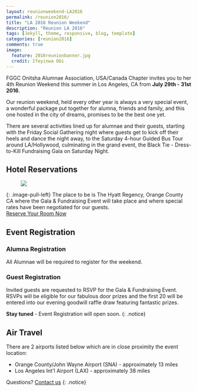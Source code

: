 ```yaml
---
layout: reunionweekend-LA2016
permalink: /reunion2016/
title: "LA 2016 Reunion Weekend"
description: "Reunion LA 2016"
tags: [Jekyll, theme, responsive, blog, template]
categories: [reunion2016]
comments: true
image:
  feature: 2016reunionbanner.jpg
  credit: Ifeyinwa Obi
---
```

FGGC Onitsha Alumnae Association, USA/Canada Chapter invites you to her 4th Reunion Weekend this summer in Los Angeles, CA from **July 29th - 31st 2016**.

Our reunion weekend, held every other year is always a very special event, a wonderful package put together for alumna, friends and family, and this one hosted in the city of dreams, promises to be the best one yet.

There are several activities lined up for alumnae and their guests, starting with the Friday Social Gathering night where guests get to kick off their heels and dance the night away, to the Saturday 4-hour Guided Bus Tour around LA/Hollywood, culminating in the grand event, the Black Tie - Dress-to-Kill Fundraising Gala on Saturday Night.

## Hotel Reservations
<figure>
	<a href="{{ site.url }}/images/hyatt-venue.jpg"><img src="{{ site.url }}/images/hyatt-venue.jpg"></a>
</figure>
{: .image-pull-left}
The place to be is The Hyatt Regency, Orange County CA where the Gala & Fundraising Event will take place and where special rates have been negotiated for our guests.

<div markdown="0"><a href="https://resweb.passkey.com/go/fggconitsha2016" class="btn">Reserve Your Room Now</a></div>

## Event Registration

### Alumna Registration
All Alumnae will be required to register for the weekend.

### Guest Registration
Invited guests are requested to RSVP for the Gala & Fundraising Event. RSVPs will be eligible for our fabulous door prizes and the first 20 will be entered into our evening goodwill raffle draw featuring fantastic prizes.

**Stay tuned** - Event Registration will open soon.
{: .notice} 

## Air Travel
There are 2 airports listed below which are in close proximity the event location:

* Orange County/John Wayne Airport (SNA) - approximately 13 miles
* Los Angeles Int'l Airport (LAX) - approximately 38 miles

Questions? [Contact us](mailto:la2016@fggconitsha.com)
{: .notice}